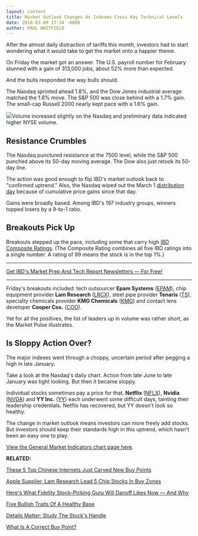 ```yaml
---
layout: content
title: Market Outlook Changes As Indexes Cross Key Technical Levels
date: 2018-03-09 17:34 -0800
author: PAUL WHITFIELD
---
```






After the almost daily distraction of tariffs this month, investors had to start wondering what it would take to get the market onto a happier theme.




 On Friday the market got an answer. The U.S. payroll number for February stunned with a gain of 313,000 jobs, about 52% more than expected.


And the bulls responded the way bulls should.


The Nasdaq sprinted ahead 1.8%, and the Dow Jones industrial average matched the 1.8% move. The S&P 500 was close behind with a 1.7% gain. The small-cap Russell 2000 nearly kept pace with a 1.6% gain.


![](https://www.investors.com/wp-content/uploads/2018/03/MP030918-242x300.png)Volume increased slightly on the Nasdaq and preliminary data indicated higher NYSE volume.


Resistance Crumbles
-------------------


The Nasdaq punctured resistance at the 7500 level, while the S&P 500 punched above its 50-day moving average. The Dow also just retook its 50-day line.


The action was good enough to flip IBD's market outlook back to "confirmed uptrend." Also, the Nasdaq wiped out the March 1 [distribution day](http://www.investors.com/ibd-university/market-timing/market-tops/) because of cumulative price gains since that day.


Gains were broadly based. Among IBD's 197 industry groups, winners topped losers by a 9-to-1 ratio.


Breakouts Pick Up
-----------------


Breakouts stepped up the pace, including some that carry high [IBD Composite Ratings](http://www.investors.com/ibd-university/find-evaluate-stocks/exclusive-ratings/). (The Composite Rating combines all five IBD ratings into a single number. A rating of 99 means the stock is in the top 1%.)




---


[Get IBD's Market Prep And Tech Report Newsletters — For Free!](https://shop.investors.com/offer/splashresponsive.aspx?id=ibd-newsletters&src=A00332A&intcode=NewsletterSignup_Editorial_Get)


---


Friday's breakouts included: tech outsourcer **Epam Systems** ([EPAM](https://research.investors.com/quote.aspx?symbol=EPAM)), chip equipment provider **Lam Research** ([LRCX](https://research.investors.com/quote.aspx?symbol=LRCX)), steel pipe provider **Tenaris** ([TS](https://research.investors.com/quote.aspx?symbol=TS)), specialty chemicals provider **KMG Chemicals** ([KMG](https://research.investors.com/quote.aspx?symbol=KMG)) and contact lens developer **Cooper Cos.** ([COO](https://research.investors.com/quote.aspx?symbol=COO)).


Yet for all the positives, the list of leaders up in volume was rather short, as the Market Pulse illustrates.


Is Sloppy Action Over?
----------------------


The major indexes went through a choppy, uncertain period after pegging a high in late January.


Take a look at the Nasdaq's daily chart. Action from late June to late January was tight looking. But then it became sloppy.


Individual stocks sometimes pay a price for that. **Netflix** ([NFLX](https://research.investors.com/quote.aspx?symbol=NFLX)), **Nvidia** ([NVDA](https://research.investors.com/quote.aspx?symbol=NVDA)) and **YY Inc.** ([YY](https://research.investors.com/quote.aspx?symbol=YY)) each underwent some difficult days, tainting their leadership credentials. Netflix has recovered, but YY doesn't look so healthy.


The change in market outlook means investors can more freely add stocks. But investors should keep their standards high in this uptrend, which hasn't been an easy one to play.


[View the General Market Indicators chart page here](https://www.investors.com/wp-content/uploads/2018/03/GMI_031218.pdf).


**RELATED:**


[These 5 Top Chinese Internets Just Carved New Buy Points](https://www.investors.com/news/technology/alibaba-tencent-jd-com-lead-5-top-chinese-internets-that-just-carved-new-buy-points/)


[Apple Supplier, Lam Research Lead 5 Chip Stocks In Buy Zones](https://www.investors.com/news/technology/apple-supplier-skyworks-lam-research-marvell-are-buys-as-chips-lift-nasdaq-sp-500/)


[Here's What Fidelity Stock-Picking Guru Will Danoff Likes Now — And Why](https://www.investors.com/etfs-and-funds/mutual-funds/investment-strategies-fidelity-will-danoff-2018-stock-market-trends/)


 [Five Bullish Traits Of A Healthy Base](https://www.investors.com/how-to-invest/investors-corner/chart-reading-basics-5-bullish-traits-of-a-healthy-base/)


[Details Matter: Study The Stock's Handle](https://www.investors.com/how-to-invest/investors-corner/the-basics-spot-traits-of-proper-handles-on-cup-patterns/)


[What Is A Correct Buy Point?](https://www.investors.com/how-to-invest/investors-corner/chart-reading-basics-how-a-buy-point-marks-a-time-of-opportunity/)




